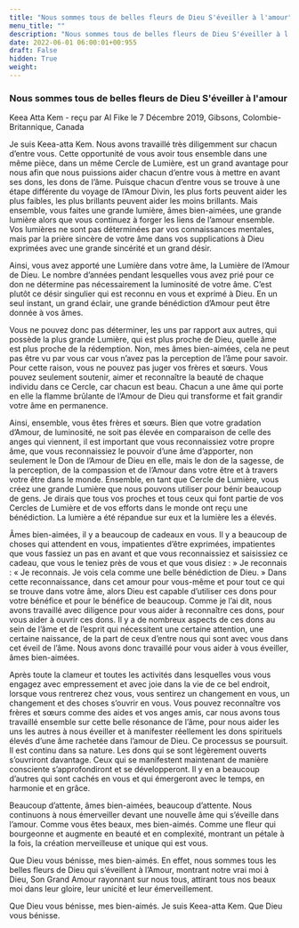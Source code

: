 ```yaml
---
title: "Nous sommes tous de belles fleurs de Dieu S'éveiller à l'amour"
menu_title: ""
description: "Nous sommes tous de belles fleurs de Dieu S'éveiller à l'amour"
date: 2022-06-01 06:00:01+00:955
draft: False
hidden: True
weight:
---
```

### Nous sommes tous de belles fleurs de Dieu S'éveiller à l'amour

Keea Atta Kem - reçu par Al Fike le 7 Décembre 2019, Gibsons, Colombie-Britannique, Canada

Je suis Keea-atta Kem. Nous avons travaillé très diligemment sur chacun d’entre vous. Cette opportunité de vous avoir tous ensemble dans une même pièce, dans un même Cercle de Lumière, est un grand avantage pour nous afin que nous puissions aider chacun d’entre vous à mettre en avant ses dons, les dons de l’âme. Puisque chacun d’entre vous se trouve à une étape différente du voyage de l’Amour Divin, les plus forts peuvent aider les plus faibles, les plus brillants peuvent aider les moins brillants. Mais ensemble, vous faites une grande lumière, âmes bien-aimées, une grande lumière alors que vous continuez à forger les liens de l’amour ensemble. Vos lumières ne sont pas déterminées par vos connaissances mentales, mais par la prière sincère de votre âme dans vos supplications à Dieu exprimées avec une grande sincérité et un grand désir.

Ainsi, vous avez apporté une Lumière dans votre âme, la Lumière de l’Amour de Dieu. Le nombre d’années pendant lesquelles vous avez prié pour ce don ne détermine pas nécessairement la luminosité de votre âme. C’est plutôt ce désir singulier qui est reconnu en vous et exprimé à Dieu. En un seul instant, un grand éclair, une grande bénédiction d’Amour peut être donnée à vos âmes.

Vous ne pouvez donc pas déterminer, les uns par rapport aux autres, qui possède la plus grande Lumière, qui est plus proche de Dieu, quelle âme est plus proche de la rédemption. Non, mes âmes bien-aimées, cela ne peut pas être vu par vous car vous n’avez pas la perception de l’âme pour savoir. Pour cette raison, vous ne pouvez pas juger vos frères et sœurs. Vous pouvez seulement soutenir, aimer et reconnaître la beauté de chaque individu dans ce Cercle, car chacun est beau. Chacun a une âme qui porte en elle la flamme brûlante de l’Amour de Dieu qui transforme et fait grandir votre âme en permanence.

Ainsi, ensemble, vous êtes frères et sœurs. Bien que votre gradation d’Amour, de luminosité, ne soit pas élevée en comparaison de celle des anges qui viennent, il est important que vous reconnaissiez votre propre âme, que vous reconnaissiez le pouvoir d’une âme d’apporter, non seulement le Don de l’Amour de Dieu en elle, mais le don de la sagesse, de la perception, de la compassion et de l’Amour dans votre être et à travers votre être dans le monde. Ensemble, en tant que Cercle de Lumière, vous créez une grande Lumière que nous pouvons utiliser pour bénir beaucoup de gens. Je dirais que tous vos proches et tous ceux qui font partie de vos Cercles de Lumière et de vos efforts dans le monde ont reçu une bénédiction. La lumière a été répandue sur eux et la lumière les a élevés.

Âmes bien-aimées, il y a beaucoup de cadeaux en vous. Il y a beaucoup de choses qui attendent en vous, impatientes d’être exprimées, impatientes que vous fassiez un pas en avant et que vous reconnaissiez et saisissiez ce cadeau, que vous le teniez près de vous et que vous disiez :  » Je reconnais : « Je reconnais. Je vois cela comme une belle bénédiction de Dieu. » Dans cette reconnaissance, dans cet amour pour vous-même et pour tout ce qui se trouve dans votre âme, alors Dieu est capable d’utiliser ces dons pour votre bénéfice et pour le bénéfice de beaucoup. Comme je l’ai dit, nous avons travaillé avec diligence pour vous aider à reconnaître ces dons, pour vous aider à ouvrir ces dons. Il y a de nombreux aspects de ces dons au sein de l’âme et de l’esprit qui nécessitent une certaine attention, une certaine naissance, de la part de ceux d’entre nous qui sont avec vous dans cet éveil de l’âme. Nous avons donc travaillé pour vous aider à vous éveiller, âmes bien-aimées.

Après toute la clameur et toutes les activités dans lesquelles vous vous engagez avec empressement et avec joie dans la vie de ce bel endroit, lorsque vous rentrerez chez vous, vous sentirez un changement en vous, un changement et des choses s’ouvrir en vous. Vous pouvez reconnaître vos frères et sœurs comme des aides et vos anges amis, car nous avons tous travaillé ensemble sur cette belle résonance de l’âme, pour nous aider les uns les autres à nous éveiller et à manifester réellement les dons spirituels élevés d’une âme rachetée dans l’amour de Dieu. Ce processus se poursuit. Il est continu dans sa nature. Les dons qui se sont légèrement ouverts s’ouvriront davantage. Ceux qui se manifestent maintenant de manière consciente s’approfondiront et se développeront. Il y en a beaucoup d’autres qui sont cachés en vous et qui émergeront avec le temps, en harmonie et en grâce.

Beaucoup d’attente, âmes bien-aimées, beaucoup d’attente. Nous continuons à nous émerveiller devant une nouvelle âme qui s’éveille dans l’amour. Comme vous êtes beaux, mes bien-aimés. Comme une fleur qui bourgeonne et augmente en beauté et en complexité, montrant un pétale à la fois, la création merveilleuse et unique qui est vous.

Que Dieu vous bénisse, mes bien-aimés. En effet, nous sommes tous les belles fleurs de Dieu qui s’éveillent à l’Amour, montrant notre vrai moi à Dieu, Son Grand Amour rayonnant sur nous tous, attirant tous nos beaux moi dans leur gloire, leur unicité et leur émerveillement.

Que Dieu vous bénisse, mes bien-aimés. Je suis Keea-atta Kem. Que Dieu vous bénisse.



